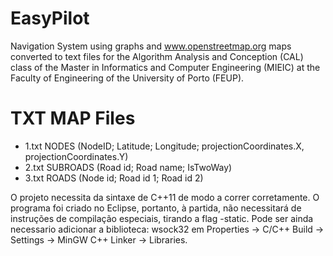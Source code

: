# EasyPilot
Navigation System using graphs and www.openstreetmap.org maps converted to text files for the Algorithm Analysis and Conception (CAL) class of the Master in Informatics and Computer Engineering (MIEIC) at the Faculty of Engineering of the University of Porto (FEUP).

# TXT MAP Files
- 1.txt NODES (NodeID; Latitude; Longitude; projectionCoordinates.X, projectionCoordinates.Y)
- 2.txt SUBROADS (Road id; Road name; IsTwoWay)
- 3.txt ROADS (Node id; Road id 1; Road id 2)


O projeto necessita da sintaxe de C++11 de modo a correr corretamente.
O programa foi criado no Eclipse, portanto, à partida, não necessitará de instruções de compilação especiais, tirando a flag -static.
Pode ser ainda necessario adicionar a biblioteca: wsock32 em Properties -> C/C++ Build -> Settings -> MinGW C++ Linker -> Libraries.